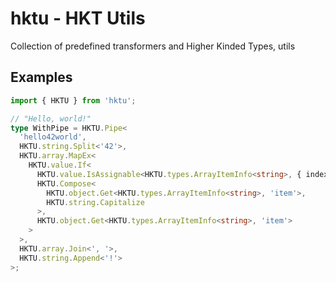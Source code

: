 # hktu - HKT Utils

Collection of predefined transformers and Higher Kinded Types, utils

## Examples

```ts
import { HKTU } from 'hktu';

// "Hello, world!"
type WithPipe = HKTU.Pipe<
  'hello42world',
  HKTU.string.Split<'42'>,
  HKTU.array.MapEx<
    HKTU.value.If<
      HKTU.value.IsAssignable<HKTU.types.ArrayItemInfo<string>, { index: 0 }>,
      HKTU.Compose<
        HKTU.object.Get<HKTU.types.ArrayItemInfo<string>, 'item'>,
        HKTU.string.Capitalize
      >,
      HKTU.object.Get<HKTU.types.ArrayItemInfo<string>, 'item'>
    >
  >,
  HKTU.array.Join<', '>,
  HKTU.string.Append<'!'>
>;
```
